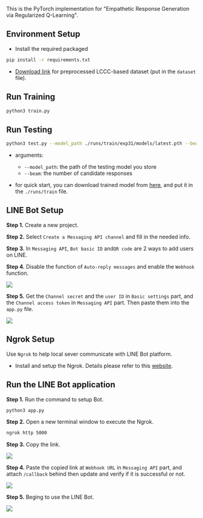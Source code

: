 This is the PyTorch implementation for "Empathetic Response Generation via Regularized Q-Learning".

<!-- This study presents  -->

## Environment Setup
- Install the required packaged
```bash
pip install -r requirements.txt
```

- [Download link](https://drive.google.com/drive/folders/1rR7IvAyH0rtE1hlRiFOYDy8NiZzHpC6j?usp=sharing) for preprocessed LCCC-based dataset (put in the `dataset` file).

## Run Training

```bash
python3 train.py
```

## Run Testing

```bash
python3 test.py --model_path ./runs/train/exp31/models/latest.pth --beam 5

```
- arguments:
     - `--model_path`: the path of the testing model you store
     - `--beam`: the number of candidate responses
     
 - for quick start, you can download trained model from [here](https://drive.google.com/drive/folders/1fBHqwh5pVsFoE1XMnUfgusRnt06ZzHeQ?usp=share_link), and put it in the `./runs/train` file.

## LINE Bot Setup
**Step 1.** Create a new project.

**Step 2.** Select `Create a Messaging API channel` and fill in the needed info.

**Step 3.** In `Messaging API`, `Bot basic ID` and`QR code` are 2 ways to add users on LINE.

**Step 4.** Disable the function of `Auto-reply messages` and enable the `Webhook` function.

![](https://i.imgur.com/XhnkAEK.png)

**Step 5.** Get the `Channel secret` and the `user ID` in `Basic settings` part, and the `Channel access token` in `Messaging API` part. Then paste them into the `app.py` file.

![](https://i.imgur.com/impSFsA.png)


## Ngrok Setup
Use `Ngrok` to help local sever communicate with LINE Bot platform.
- Install and setup the Ngrok. Details please refer to this [website](https://linuxhint.com/set-up-use-ngrok/).


## Run the LINE Bot application
**Step 1.** Run the command to setup Bot.
```bash
python3 app.py
```
**Step 2.** Open a new terminal window to execute the Ngrok.
```bash
ngrok http 5000
```
**Step 3.** Copy the link.

![](https://i.imgur.com/4bl0Zv8.png)

**Step 4.** Paste the copied link at `Webhook URL` in `Messaging API` part, and attach `/callback` behind then update and verify if it is successful or not.

![](https://i.imgur.com/yrGVfrg.png)

**Step 5.** Beging to use the LINE Bot.

![](https://i.imgur.com/spM9bAI.png)

